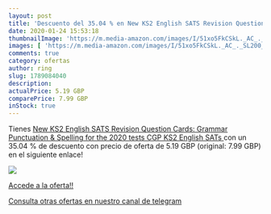 ```yaml
---
layout: post
title: 'Descuento del 35.04 % en New KS2 English SATS Revision Question C'
date: 2020-01-24 15:53:18
thumbnailImage: 'https://m.media-amazon.com/images/I/51xo5FkCSkL._AC_._SL200_.jpg'
images: [ 'https://m.media-amazon.com/images/I/51xo5FkCSkL._AC_._SL200_.jpg' ]
comments: true
category: ofertas
author: ring
slug: 1789084040
description:
actualPrice: 5.19 GBP
comparePrice: 7.99 GBP
inStock: true
---
```


Tienes [New KS2 English SATS Revision Question Cards: Grammar  Punctuation & Spelling  for the 2020 tests   CGP KS2 English SATs ](https://www.amazon.co.uk/dp/1789084040/?tag=redken01-21) con un 35.04 % de descuento con precio de oferta de 5.19 GBP (original: 7.99 GBP) en el siguiente enlace!

[![](https://m.media-amazon.com/images/I/51xo5FkCSkL._AC_._SL200_.jpg)](https://www.amazon.co.uk/dp/1789084040/?tag=redken01-21)

[Accede a la oferta!!](https://www.amazon.co.uk/dp/1789084040/?tag=redken01-21)

[Consulta otras ofertas en nuestro canal de telegram](https://t.me/s/ofertas25)
